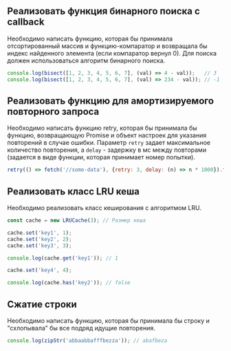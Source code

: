 ## Реализовать функция бинарного поиска с callback

Необходимо написать функцию, которая бы принимала отсортированный массив и функцию-компаратор и возвращала бы индекс найденного элемента (если компаратор вернул 0).
Для поиска должен использоваться алгоритм бинарного поиска.

```js
console.log(bisect([1, 2, 3, 4, 5, 6, 7], (val) => 4 - val));   // 3
console.log(bisect([1, 2, 3, 4, 5, 6, 7], (val) => 234 - val)); // -1
```

## Реализовать функцию для амортизируемого повторного запроса

Необходимо написать функцию retry, которая бы принимала бы функцию, возвращающую Promise и объект настроек для указания повторений в случае ошибки.
Параметр `retry` задает максимальное количество повторения, а `delay` - задержку в мс между повторами (задается в виде функции, которая принимает номер попытки).

```js
retry(() => fetch('//some-data'), {retry: 3, delay: (n) => n * 1000}).then(console.log, console.error);
```

## Реализовать класс LRU кеша

Необходимо реализовать класс кеширования с алгоритмом LRU.

```js
const cache = new LRUCache(3); // Размер кеша

cache.set('key1', 1);
cache.set('key2', 2);
cache.set('key3', 3);

console.log(cache.get('key1')); // 1

cache.set('key4', 4);

console.log(cache.has('key2')); // false
```

## Сжатие строки

Необходимо написать функцию, которая бы принимала бы строку и "схлопывала" бы все подряд идущие повторения.

```js
console.log(zipStr('abbaabbafffbezza')); // abafbeza
```
